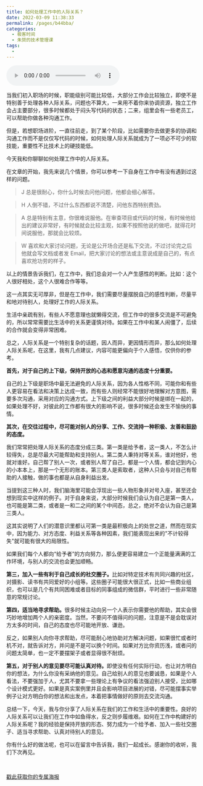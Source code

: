 ```yaml
---
title: 如何处理工作中的人际关系？
date: 2022-03-09 11:38:33
permalink: /pages/b44bba/
categories:
  - 极客时间
  - 朱赟的技术管理课
tags:
  - 
---
```

<audio title="23.如何处理工作中的人际关系？" src="https://static001.geekbang.org/resource/audio/e7/05/e7950551fd0716422a5ef1ff4d0af905.mp3" controls="controls"></audio> 
<p>当我们初入职场的时候，职能级别可能比较低，大部分工作会比较独立，即使不是特别善于处理各种人际关系，问题也不算大，一来用不着你来协调资源，独立工作会占主要部分，很多时候都处于闷头写代码的状态；二来，组里会有一些老员工，可以帮助你做各种沟通工作。</p>
<p>但是，若想职场进阶，一直往前走，到了某个阶段，比如需要你去做更多的协调和沟通工作而不是仅仅写代码的时候，如何处理人际关系就成为了一项必不可少的软技能，重要性不比技术上的硬技能低。</p>
<p>今天我和你聊聊如何处理工作中的人际关系。</p>
<p>在文章的开始，我先来说几个情景，你可以参考一下自身在工作中有没有遇到过这样的问题。</p>
<blockquote>
<p>J 总是很耐心，你什么时候去问他问题，他都会细心解答。</p>
</blockquote>
<blockquote>
<p>H 人倒不错，不过什么东西都说不清楚，问他东西特别费劲。</p>
</blockquote>
<blockquote>
<p>A 总是特别有主意，你很难说服他。在审查项目或代码的时候，有时候他给出的建议非常好，有时候就会比较主观，如果不按照他说的做吧，就得花时间说服他，那就会比较烦。</p>
</blockquote>
<blockquote>
<p>W 喜欢和大家讨论问题，无论是公开场合还是私下交流，不过讨论完之后他就会写文档或者发 Email，把大家讨论的想法或主意说成是自己的，有点喜欢抢功劳的样子。</p>
</blockquote>
<p>以上的情景告诉我们，在工作中，我们总会对一个人产生感性的判断。比如：这个人很好相处，这个人很难合作等等。</p>
<p>这一点其实无可厚非，但是在工作中，我们需要尽量摆脱自己的感性判断，尽量平和地对待别人，处理好工作的人际关系。</p>
<p>生活中亲疏有别，有些人不愿意理也就懒得交流，但工作中的很多交流是不可避免的，所以常常需要比生活中的关系更谨慎对待。如果在工作中和某人闹僵了，后续的合作就会变得非常困难。</p>
<p>总之，人际关系是一个特别复杂的话题，因人而异，更因情形而异，那么如何处理人际关系呢，在这里，我有几点建议，内容可能更偏向于个人感悟，仅供你的参考。</p>
<p><strong>首先，对于自己的上下级，保持开放的心态和愿意沟通的态度十分重要。</strong></p>
<p>自己的上下级是职场中最无法避免的人际关系，因为各人性格不同，可能你和有些人更容易在看法和决策上达成一致，而有些人则经常不能很好地理解对方意图，需要多次沟通，采用对应的沟通方式。上下级之间的利益大部分时候是绑在一起的，如果处理不好，对彼此的工作都有很大的影响不说，很多时候还会发生不愉快的事情。</p>
<!-- [[[read_end]]] -->
<p><strong>其次，在交往过程中，尽可能对别人的分享、工作、交流持一种积极、友善和鼓励的态度。</strong></p>
<p>我们常常把处理人际关系的态度分成三类。第一类是给予者，这一类人，不怎么计较得失，总是尽最大可能帮助和支持别人。第二类人秉持对等关系，谁对他好，他就对谁好。自己帮了别人一次，或者别人帮了自己，都是一个人情，都会记到内心的小本本上，那是一个无形的账本。第三类人是索取者，这种人只会与对自己有帮助的人接触，做的事也都是从自身利益出发。</p>
<p>当提到这三种人时，我们脑海里可能会浮现出一些人物形象并对号入座，甚至还会想到现实中这样的例子。对于自身来说，大部分时候我们会认为自己是第一类人，也可能是第二类，或者是一和二之间的某个中间态，总之，绝对不会认为自己是第三类人。</p>
<p>这其实说明了人们的潜意识里都认可第一类是最积极向上的处世之道，然而在现实中，因为能力、对方态度、利益关系等各种因素，我们能表现出来的&quot;不计较得失&quot;就可能有很大的局限性。</p>
<p>如果我们每个人都向“给予者”的方向努力，那么便更容易建立一个正能量满满的工作环境，与别人的交流也会更加顺畅。</p>
<p><strong>第三，加入一些有利于自己成长的社交圈子。</strong>比如对特定技术有共同兴趣的社区，对摄影、读书有共同爱好的小组等。这些圈子可能很大很正式，比如一些商业组织，也可以是几个有共同困难或者目标的同事组成的微信群，平时进行一些非常随意的常规讨论。</p>
<p><strong>第四，适当地寻求帮助。</strong>很多时候主动向另一个人表示你需要他的帮助，其实会很巧妙地增加两个人的亲密度。当然，不要问不值得问的问题，注意是不是会耽误对方太多的时间，自己的态度也尽可能地开放、谦逊。</p>
<p>反之，如果别人向你寻求帮助，尽可能耐心地协助对方解决问题，如果很忙或者时机不对，就告诉对方，并问是不是可以换个时间。如果对方比你资历浅，或者问的问题太简单，也一定不要摆架子或者显得很不耐烦。</p>
<p><strong>第五，对于别人的意见要尽可能认真对待。</strong>即使没有任何实际行动，也让对方明白你的想法，为什么你没有采纳他的意见。自己给别人的意见也要诚恳，如果是个人看法，不要强加于人，尤其不要拿一些理论上有争议的看法强迫别人接受，比如哪个设计模式更好。如果是真实案例里并且会影响项目进展的对错，尽可能摆事实举例子让对方明白你的想法和出发点，本着把事情做好的原则去交流沟通。</p>
<p>总结一下，今天，我与你分享了人际关系在我们的工作和生活中的重要性。良好的人际关系可以让我们在工作中如鱼得水，反之则步履维艰。如何在工作中构建好的人际关系呢？我的经验是保持开放的形态、努力成为一个给予者、加入一些社交圈子、适当寻求帮助、认真对待别人的意见。</p>
<p>你有什么好的做法呢，也可以在留言中告诉我，我们一起成长。感谢你的收听，我们下次再见。</p>
<p><br> </p>
<p><a href="https://time.geekbang.org/activity/sale-poster?utm_source=app&amp;utm_medium=zhuyun-article&amp;utm_campaign=zhuyun-saleposter&amp;utm_content=zhuyun0416">戳此获取你的专属海报</a></p>
